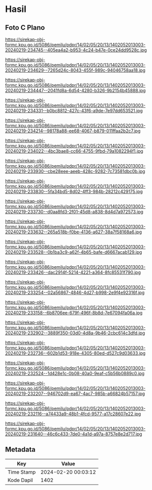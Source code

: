 # Hasil

## Foto C Plano

https://sirekap-obj-formc.kpu.go.id/5086/pemilu/pdpr/14/02/05/20/13/1402052013003-20240219-234745--405ea4a2-b953-4c24-b47e-0ce24dd9528c.jpg

https://sirekap-obj-formc.kpu.go.id/5086/pemilu/pdpr/14/02/05/20/13/1402052013003-20240219-234629--7265d24c-8043-455f-989c-94046758aa18.jpg

https://sirekap-obj-formc.kpu.go.id/5086/pemilu/pdpr/14/02/05/20/13/1402052013003-20240219-234447--2041fd8a-6d54-4280-b326-9b2154b45888.jpg

https://sirekap-obj-formc.kpu.go.id/5086/pemilu/pdpr/14/02/05/20/13/1402052013003-20240219-234331--b0bc8812-427c-43f6-a9de-7e97dd653521.jpg

https://sirekap-obj-formc.kpu.go.id/5086/pemilu/pdpr/14/02/05/20/13/1402052013003-20240219-234214--98178a88-ee68-4067-b879-011ffaa2b2c7.jpg

https://sirekap-obj-formc.kpu.go.id/5086/pemilu/pdpr/14/02/05/20/13/1402052013003-20240219-234022--4bc3bae8-cc66-4755-9fbd-79a1082294f1.jpg

https://sirekap-obj-formc.kpu.go.id/5086/pemilu/pdpr/14/02/05/20/13/1402052013003-20240219-233930--cbe28eee-aeeb-428c-9282-7c73581dbc0b.jpg

https://sirekap-obj-formc.kpu.go.id/5086/pemilu/pdpr/14/02/05/20/13/1402052013003-20240219-233830--5fa34bd5-8d02-4ff3-984b-28212c429175.jpg

https://sirekap-obj-formc.kpu.go.id/5086/pemilu/pdpr/14/02/05/20/13/1402052013003-20240219-233730--d0aa8fd3-2f01-45d8-a838-8d4d7a972573.jpg

https://sirekap-obj-formc.kpu.go.id/5086/pemilu/pdpr/14/02/05/20/13/1402052013003-20240219-233632--265a518b-f0be-4136-a627-38a7f58168a6.jpg

https://sirekap-obj-formc.kpu.go.id/5086/pemilu/pdpr/14/02/05/20/13/1402052013003-20240219-233528--0b1ba3c9-a62f-4b65-bafe-d6667acab129.jpg

https://sirekap-obj-formc.kpu.go.id/5086/pemilu/pdpr/14/02/05/20/13/1402052013003-20240219-233426--dac2914f-5214-4221-a364-8fc85531f790.jpg

https://sirekap-obj-formc.kpu.go.id/5086/pemilu/pdpr/14/02/05/20/13/1402052013003-20240219-233254--02a56867-4846-4d27-b998-2e9f4e92316f.jpg

https://sirekap-obj-formc.kpu.go.id/5086/pemilu/pdpr/14/02/05/20/13/1402052013003-20240219-233158--6b8706ee-679f-496f-8b8d-7e67094fa06a.jpg

https://sirekap-obj-formc.kpu.go.id/5086/pemilu/pdpr/14/02/05/20/13/1402052013003-20240219-232902--3889f350-03d0-4d8a-9b46-2cbc614c3dfd.jpg

https://sirekap-obj-formc.kpu.go.id/5086/pemilu/pdpr/14/02/05/20/13/1402052013003-20240219-232736--602b1d53-918e-4305-80ed-d527c9d03633.jpg

https://sirekap-obj-formc.kpu.go.id/5086/pemilu/pdpr/14/02/05/20/13/1402052013003-20240219-232524--1d428e1c-0b08-40a0-9eaf-c5b56b0889c0.jpg

https://sirekap-obj-formc.kpu.go.id/5086/pemilu/pdpr/14/02/05/20/13/1402052013003-20240219-232207--946702d9-ea67-4ac7-985b-a66824b57157.jpg

https://sirekap-obj-formc.kpu.go.id/5086/pemilu/pdpr/14/02/05/20/13/1402052013003-20240219-232116--a74433a9-48b1-4fcd-9577-a17c28607e22.jpg

https://sirekap-obj-formc.kpu.go.id/5086/pemilu/pdpr/14/02/05/20/13/1402052013003-20240219-231640--46c6c433-7de0-4a1d-a97a-8757e8e2d717.jpg


## Metadata

| Key        | Value               |
| ---------- | ------------------- |
| Time Stamp | 2024-02-20 00:03:12 |
| Kode Dapil | 1402                |



